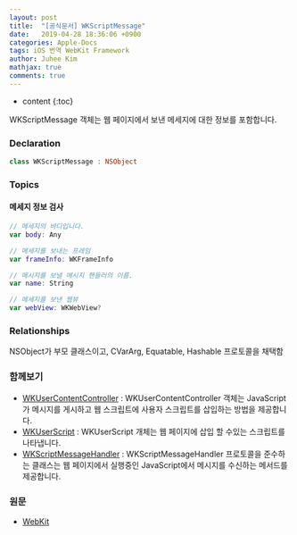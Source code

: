```yaml
---
layout: post
title:  "[공식문서] WKScriptMessage"
date:   2019-04-28 18:36:06 +0900
categories: Apple-Docs
tags: iOS 번역 WebKit Framework
author: Juhee Kim
mathjax: true
comments: true
---
```


* content
{:toc}

WKScriptMessage 객체는 웹 페이지에서 보낸 메세지에 대한 정보를 포함합니다.

### Declaration
```swift
class WKScriptMessage : NSObject
```

### Topics
#### 메세지 정보 검사
```swift
// 메세지의 바디입니다.
var body: Any

// 메세지를 보내는 프레임
var frameInfo: WKFrameInfo

// 메시지를 보낼 메시지 핸들러의 이름.
var name: String

// 메세지를 보낸 웹뷰
var webView: WKWebView?
```

### Relationships
NSObject가 부모 클래스이고, CVarArg, Equatable, Hashable 프로토콜을 채택함

### 함께보기
* [WKUserContentController](https://developer.apple.com/documentation/webkit/wkusercontentcontroller) : WKUserContentController 객체는 JavaScript가 메시지를 게시하고 웹 스크립트에 사용자 스크립트를 삽입하는 방법을 제공합니다.
* [WKUserScript](https://developer.apple.com/documentation/webkit/wkuserscript) : WKUserScript 개체는 웹 페이지에 삽입 할 수있는 스크립트를 나타냅니다.
* [WKScriptMessageHandler](https://developer.apple.com/documentation/webkit/wkscriptmessagehandler) : WKScriptMessageHandler 프로토콜을 준수하는 클래스는 웹 페이지에서 실행중인 JavaScript에서 메시지를 수신하는 메서드를 제공합니다.

### 원문
 * [WebKit](https://developer.apple.com/documentation/webkit)
